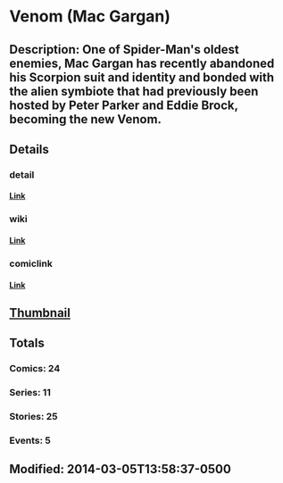# Venom (Mac Gargan)
## Description: One of Spider-Man's oldest enemies, Mac Gargan has recently abandoned his Scorpion suit and identity and bonded with the alien symbiote that had previously been hosted by Peter Parker and Eddie Brock, becoming the new Venom.
## Details
### detail
#### [Link](http://marvel.com/comics/characters/1010788/venom_mac_gargan?utm_campaign=apiRef&utm_source=225578a89fc76f3d20fbffda5d17a88d)
### wiki
#### [Link](http://marvel.com/universe/Venom_(Mac_Gargan)?utm_campaign=apiRef&utm_source=225578a89fc76f3d20fbffda5d17a88d)
### comiclink
#### [Link](http://marvel.com/comics/characters/1010788/venom_mac_gargan?utm_campaign=apiRef&utm_source=225578a89fc76f3d20fbffda5d17a88d)
## [Thumbnail](http://i.annihil.us/u/prod/marvel/i/mg/5/50/531773a2ac20a.jpg)
## Totals
### Comics: 24
### Series: 11
### Stories: 25
### Events: 5
## Modified: 2014-03-05T13:58:37-0500